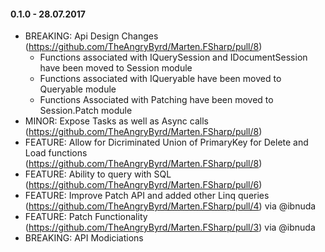 #### 0.1.0 - 28.07.2017
* BREAKING: Api Design Changes (https://github.com/TheAngryByrd/Marten.FSharp/pull/8)
  * Functions associated with IQuerySession and IDocumentSession have been moved to Session module
  * Functions associated with IQueryable have been moved to Queryable module
  * Functions Associated with Patching have been moved to Session.Patch module
* MINOR: Expose Tasks as well as Async calls (https://github.com/TheAngryByrd/Marten.FSharp/pull/8)
* FEATURE: Allow for Dicriminated Union of PrimaryKey for Delete and Load functions (https://github.com/TheAngryByrd/Marten.FSharp/pull/8)
* FEATURE:  Ability to query with SQL (https://github.com/TheAngryByrd/Marten.FSharp/pull/6)
* FEATURE:  Improve Patch API and added other Linq queries (https://github.com/TheAngryByrd/Marten.FSharp/pull/4) via @ibnuda
* FEATURE:  Patch Functionality (https://github.com/TheAngryByrd/Marten.FSharp/pull/3) via @ibnuda 
* BREAKING: API Modiciations
